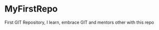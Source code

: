 MyFirstRepo
===========

First GIT Repository, I learn, embrace GIT and mentors other with this repo